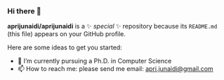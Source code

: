 ### Hi there 👋


**aprijunaidi/aprijunaidi** is a ✨ _special_ ✨ repository because its `README.md` (this file) appears on your GitHub profile.

Here are some ideas to get you started:

- 🌱 I’m currently pursuing a Ph.D. in Computer Science
- 📫 How to reach me: please send me email: apri.junaidi@gmail.com

